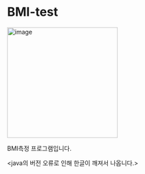 # BMI-test
<img width="257" alt="image" src="https://user-images.githubusercontent.com/93520535/166410994-2d61e251-370b-4f7c-9ea2-c69843207080.png">

BMI측정 프로그램입니다.


<java의 버전 오류로 인해 한글이 깨져서 나옵니다.>
